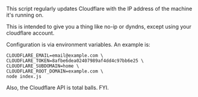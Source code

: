 This script regularly updates Cloudflare with the IP address of the machine it's running on.

This is intended to give you a thing like no-ip or dyndns, except using your cloudflare account.

Configuration is via environment variables. An example is:

    CLOUDFLARE_EMAIL=email@example.com \
    CLOUDFLARE_TOKEN=8afbe6dea02407989af4dd4c97bb6e25 \
    CLOUDFLARE_SUBDOMAIN=home \
    CLOUDFLARE_ROOT_DOMAIN=example.com \
    node index.js

Also, the Cloudflare API is total balls. FYI.
